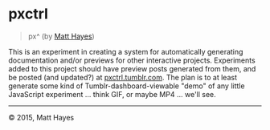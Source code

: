 # pxctrl
> px^ (by [Matt Hayes](http://mysterycommand.com/))

This is an experiment in creating a system for automatically generating documentation and/or previews for other interactive projects. Experiments added to this project should have preview posts generated from them, and be posted (and updated?) at [pxctrl.tumblr.com](http://pxctrl.tumblr.com/). The plan is to at least generate some kind of Tumblr-dashboard-viewable "demo" of any little JavaScript experiment … think GIF, or maybe MP4 … we'll see.

- - -
&copy; 2015, Matt Hayes
